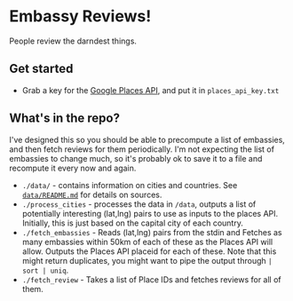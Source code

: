 # Embassy Reviews!

People review the darndest things.

## Get started
- Grab a key for the [Google Places API](https://developers.google.com/places/web-service/), and put it in `places_api_key.txt`


## What's in the repo?
I've designed this so you should be able to precompute a list of embassies, and then fetch reviews for them periodically. I'm not expecting the list of embassies to change much, so it's probably ok to save it to a file and recompute it every now and again.

- `./data/` - contains information on cities and countries. See [`data/README.md`](data/README.md) for details on sources.
- `./process_cities` - processes the data in `/data`, outputs a list of potentially interesting (lat,lng) pairs to use as inputs to the places API. Initially, this is just based on the capital city of each country.
- `./fetch_embassies` - Reads (lat,lng) pairs from the stdin and Fetches as many embassies within 50km of each of these as the Places API will allow. Outputs the Places API placeid for each of these. Note that this might return duplicates, you might want to pipe the output through `| sort | uniq`.
- `./fetch_review` - Takes a list of Place IDs and fetches reviews for all of them.
